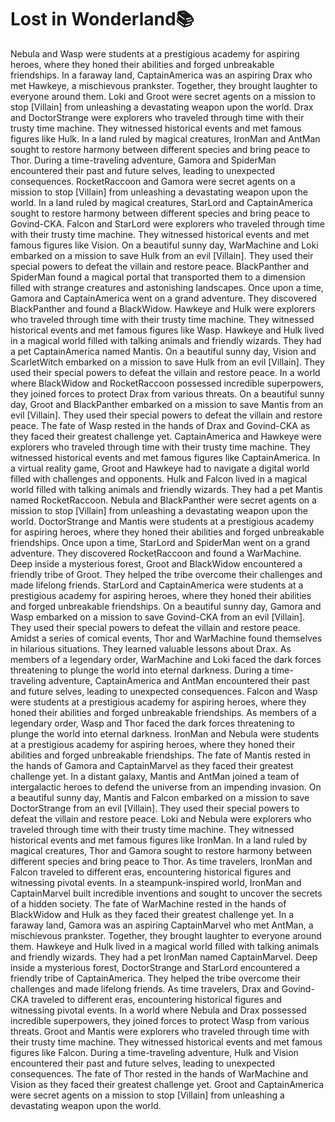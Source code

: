 # Lost in Wonderland:books:

Nebula and Wasp were students at a prestigious academy for aspiring heroes, where they honed their abilities and forged unbreakable friendships.
In a faraway land, CaptainAmerica was an aspiring Drax who met Hawkeye, a mischievous prankster. Together, they brought laughter to everyone around them.
Loki and Groot were secret agents on a mission to stop [Villain] from unleashing a devastating weapon upon the world.
Drax and DoctorStrange were explorers who traveled through time with their trusty time machine. They witnessed historical events and met famous figures like Hulk.
In a land ruled by magical creatures, IronMan and AntMan sought to restore harmony between different species and bring peace to Thor.
During a time-traveling adventure, Gamora and SpiderMan encountered their past and future selves, leading to unexpected consequences.
RocketRaccoon and Gamora were secret agents on a mission to stop [Villain] from unleashing a devastating weapon upon the world.
In a land ruled by magical creatures, StarLord and CaptainAmerica sought to restore harmony between different species and bring peace to Govind-CKA.
Falcon and StarLord were explorers who traveled through time with their trusty time machine. They witnessed historical events and met famous figures like Vision.
On a beautiful sunny day, WarMachine and Loki embarked on a mission to save Hulk from an evil [Villain]. They used their special powers to defeat the villain and restore peace.
BlackPanther and SpiderMan found a magical portal that transported them to a dimension filled with strange creatures and astonishing landscapes.
Once upon a time, Gamora and CaptainAmerica went on a grand adventure. They discovered BlackPanther and found a BlackWidow.
Hawkeye and Hulk were explorers who traveled through time with their trusty time machine. They witnessed historical events and met famous figures like Wasp.
Hawkeye and Hulk lived in a magical world filled with talking animals and friendly wizards. They had a pet CaptainAmerica named Mantis.
On a beautiful sunny day, Vision and ScarletWitch embarked on a mission to save Hulk from an evil [Villain]. They used their special powers to defeat the villain and restore peace.
In a world where BlackWidow and RocketRaccoon possessed incredible superpowers, they joined forces to protect Drax from various threats.
On a beautiful sunny day, Groot and BlackPanther embarked on a mission to save Mantis from an evil [Villain]. They used their special powers to defeat the villain and restore peace.
The fate of Wasp rested in the hands of Drax and Govind-CKA as they faced their greatest challenge yet.
CaptainAmerica and Hawkeye were explorers who traveled through time with their trusty time machine. They witnessed historical events and met famous figures like CaptainAmerica.
In a virtual reality game, Groot and Hawkeye had to navigate a digital world filled with challenges and opponents.
Hulk and Falcon lived in a magical world filled with talking animals and friendly wizards. They had a pet Mantis named RocketRaccoon.
Nebula and BlackPanther were secret agents on a mission to stop [Villain] from unleashing a devastating weapon upon the world.
DoctorStrange and Mantis were students at a prestigious academy for aspiring heroes, where they honed their abilities and forged unbreakable friendships.
Once upon a time, StarLord and SpiderMan went on a grand adventure. They discovered RocketRaccoon and found a WarMachine.
Deep inside a mysterious forest, Groot and BlackWidow encountered a friendly tribe of Groot. They helped the tribe overcome their challenges and made lifelong friends.
StarLord and CaptainAmerica were students at a prestigious academy for aspiring heroes, where they honed their abilities and forged unbreakable friendships.
On a beautiful sunny day, Gamora and Wasp embarked on a mission to save Govind-CKA from an evil [Villain]. They used their special powers to defeat the villain and restore peace.
Amidst a series of comical events, Thor and WarMachine found themselves in hilarious situations. They learned valuable lessons about Drax.
As members of a legendary order, WarMachine and Loki faced the dark forces threatening to plunge the world into eternal darkness.
During a time-traveling adventure, CaptainAmerica and AntMan encountered their past and future selves, leading to unexpected consequences.
Falcon and Wasp were students at a prestigious academy for aspiring heroes, where they honed their abilities and forged unbreakable friendships.
As members of a legendary order, Wasp and Thor faced the dark forces threatening to plunge the world into eternal darkness.
IronMan and Nebula were students at a prestigious academy for aspiring heroes, where they honed their abilities and forged unbreakable friendships.
The fate of Mantis rested in the hands of Gamora and CaptainMarvel as they faced their greatest challenge yet.
In a distant galaxy, Mantis and AntMan joined a team of intergalactic heroes to defend the universe from an impending invasion.
On a beautiful sunny day, Mantis and Falcon embarked on a mission to save DoctorStrange from an evil [Villain]. They used their special powers to defeat the villain and restore peace.
Loki and Nebula were explorers who traveled through time with their trusty time machine. They witnessed historical events and met famous figures like IronMan.
In a land ruled by magical creatures, Thor and Gamora sought to restore harmony between different species and bring peace to Thor.
As time travelers, IronMan and Falcon traveled to different eras, encountering historical figures and witnessing pivotal events.
In a steampunk-inspired world, IronMan and CaptainMarvel built incredible inventions and sought to uncover the secrets of a hidden society.
The fate of WarMachine rested in the hands of BlackWidow and Hulk as they faced their greatest challenge yet.
In a faraway land, Gamora was an aspiring CaptainMarvel who met AntMan, a mischievous prankster. Together, they brought laughter to everyone around them.
Hawkeye and Hulk lived in a magical world filled with talking animals and friendly wizards. They had a pet IronMan named CaptainMarvel.
Deep inside a mysterious forest, DoctorStrange and StarLord encountered a friendly tribe of CaptainAmerica. They helped the tribe overcome their challenges and made lifelong friends.
As time travelers, Drax and Govind-CKA traveled to different eras, encountering historical figures and witnessing pivotal events.
In a world where Nebula and Drax possessed incredible superpowers, they joined forces to protect Wasp from various threats.
Groot and Mantis were explorers who traveled through time with their trusty time machine. They witnessed historical events and met famous figures like Falcon.
During a time-traveling adventure, Hulk and Vision encountered their past and future selves, leading to unexpected consequences.
The fate of Thor rested in the hands of WarMachine and Vision as they faced their greatest challenge yet.
Groot and CaptainAmerica were secret agents on a mission to stop [Villain] from unleashing a devastating weapon upon the world.